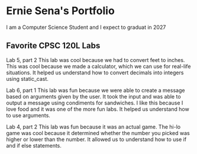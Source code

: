 # Ernie Sena's Portfolio

I am a Computer Science Student and I expect to graduat in 2027

## Favorite CPSC 120L Labs
Lab 5, part 2
This lab was cool because we had to convert feet to inches. This was cool because we made a calculator, which we can use for real-life situations. It helped us understand how to convert decimals into integers using static_cast.

Lab 6, part 1 
This lab was fun because we were able to create a message based on arguments given by the user. It took the input and was able to output a message using condiments for sandwiches. I like this because I love food and it was one of the more fun labs. It helped us understand how to use arguments.

Lab 4, part 2
This lab was fun because it was an actual game. The hi-lo game was cool because it determined whether the number you picked was higher or lower than the number. It allowed us to understand how to use if and if else statements.
